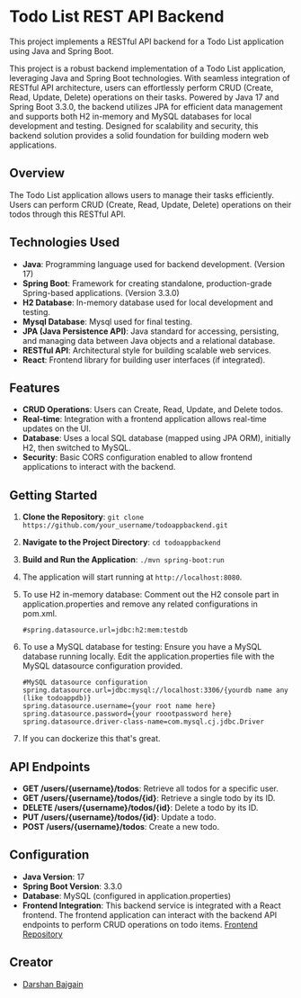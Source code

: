 # Todo List REST API Backend

This project implements a RESTful API backend for a Todo List application using Java and Spring Boot.

This project is a robust backend implementation of a Todo List application, leveraging Java and Spring Boot technologies. With seamless integration of RESTful API architecture, users can effortlessly perform CRUD (Create, Read, Update, Delete) operations on their tasks. Powered by Java 17 and Spring Boot 3.3.0, the backend utilizes JPA for efficient data management and supports both H2 in-memory and MySQL databases for local development and testing. Designed for scalability and security, this backend solution provides a solid foundation for building modern web applications.

## Overview

The Todo List application allows users to manage their tasks efficiently. Users can perform CRUD (Create, Read, Update, Delete) operations on their todos through this RESTful API.

## Technologies Used

- **Java**: Programming language used for backend development. (Version 17)
- **Spring Boot**: Framework for creating standalone, production-grade Spring-based applications. (Version 3.3.0)
- **H2 Database**: In-memory database used for local development and testing.
- **Mysql Database**: Mysql used for final testing.
- **JPA (Java Persistence API)**: Java standard for accessing, persisting, and managing data between Java objects and a relational database.
- **RESTful API**: Architectural style for building scalable web services.
- **React**: Frontend library for building user interfaces (if integrated).

## Features

- **CRUD Operations**: Users can Create, Read, Update, and Delete todos.
- **Real-time**: Integration with a frontend application allows real-time updates on the UI.
- **Database**: Uses a local SQL database (mapped using JPA ORM), initially H2, then switched to MySQL.
- **Security**: Basic CORS configuration enabled to allow frontend applications to interact with the backend.

## Getting Started

1. **Clone the Repository**: `git clone https://github.com/your_username/todoappbackend.git`
2. **Navigate to the Project Directory**: `cd todoappbackend`
3. **Build and Run the Application**: `./mvn spring-boot:run`
4. The application will start running at `http://localhost:8080`.
5. To use H2 in-memory database:
    Comment out the H2 console part in application.properties and remove any related configurations in pom.xml.
    ```
    #spring.datasource.url=jdbc:h2:mem:testdb
    ```


6. To use a MySQL database for testing:
    Ensure you have a MySQL database running locally.
    Edit the application.properties file with the MySQL datasource configuration provided.
    
    ``` 
    #MySQL datasource configuration
    spring.datasource.url=jdbc:mysql://localhost:3306/{yourdb name any (like todoappdb)}
    spring.datasource.username={your root name here}
    spring.datasource.password={your roootpassword here}
    spring.datasource.driver-class-name=com.mysql.cj.jdbc.Driver 
    ```

7. If you can dockerize this that's great.


## API Endpoints

- **GET /users/{username}/todos**: Retrieve all todos for a specific user.
- **GET /users/{username}/todos/{id}**: Retrieve a single todo by its ID.
- **DELETE /users/{username}/todos/{id}**: Delete a todo by its ID.
- **PUT /users/{username}/todos/{id}**: Update a todo.
- **POST /users/{username}/todos**: Create a new todo.

## Configuration

- **Java Version**: 17
- **Spring Boot Version**: 3.3.0
- **Database**: MySQL (configured in application.properties)
- **Frontend Integration**: This backend service is integrated with a React frontend. The frontend application can interact with the backend API endpoints to perform CRUD operations on todo items. [Frontend Repository](https://github.com/darshanbajgain)



## Creator

- [Darshan Bajgain](https://github.com/darshanbajgain)

